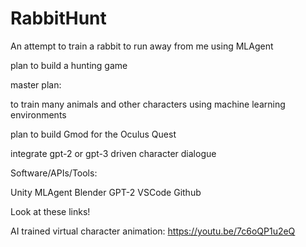 ﻿# RabbitHunt
An attempt to train a rabbit to run away from me using MLAgent

plan to build a hunting game

master plan: 

  to train many animals and other characters using machine learning environments

  plan to build Gmod for the Oculus Quest

  integrate gpt-2 or gpt-3 driven character dialogue 

Software/APIs/Tools:

Unity
MLAgent
Blender
GPT-2
VSCode
Github

Look at these links!

AI trained virtual character animation: https://youtu.be/7c6oQP1u2eQ
